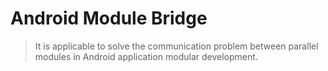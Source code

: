 # Android Module Bridge

> It is applicable to solve the communication problem between parallel modules in Android application modular development.



